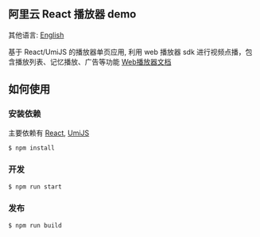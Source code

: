 ## 阿里云 React 播放器 demo

其他语言: [English](https://github.com/aliyunvideo/AliyunPlayer_Web/blob/master/H5VodReactDemo/README.md)

基于 React/UmiJS 的播放器单页应用, 利用 web 播放器 sdk 进行视频点播，包含播放列表、记忆播放、广告等功能 [Web播放器文档](https://help.aliyun.com/document_detail/125570.html)

## 如何使用

### 安装依赖

主要依赖有 [React](https://react.dev/), [UmiJS](https://umijs.org/)

```bash
$ npm install
```

### 开发

```bash
$ npm run start
```

### 发布

```bash
$ npm run build
```
